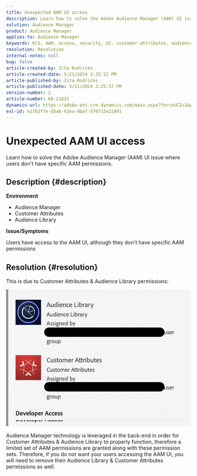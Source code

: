 ```yaml
---
title: Unexpected AAM UI access
description: Learn how to solve the Adobe Audience Manager (AAM) UI issue where users don't have specific AAM permissions.
solution: Audience Manager
product: Audience Manager
applies-to: Audience Manager
keywords: KCS, AAM, access, security, UI, customer-attributes, audience-library
resolution: Resolution
internal-notes: null
bug: false
article-created-by: Zita Rodricks
article-created-date: 5/21/2024 3:25:12 PM
article-published-by: Zita Rodricks
article-published-date: 5/21/2024 3:25:37 PM
version-number: 2
article-number: KA-21831
dynamics-url: https://adobe-ent.crm.dynamics.com/main.aspx?forceUCI=1&pagetype=entityrecord&etn=knowledgearticle&id=7fc1424e-8617-ef11-9f89-6045bd06eea5
exl-id: e17b3ffe-d5ab-42ea-9baf-570733e21491
---
```

# Unexpected AAM UI access


Learn how to solve the Adobe Audience Manager (AAM) UI issue where users don't have specific AAM permissions.

## Description {#description}


<b>Environment</b>

- Audience Manager
- Customer Attributes
- Audience Library


<b>Issue/Symptoms</b>



Users have access to the AAM UI, although they don't have specific AAM permissions


## Resolution {#resolution}


This is due to Customer Attributes & Audience Library permissions:

![](assets/0f984131-f8d2-ed11-a7c7-6045bd006b25.png)



Audience Manager technology is leveraged in the back-end in order for Customer Attributes & Audience Library to properly function, therefore a limited set of AAM permissions are granted along with these permission sets. Therefore, if you do not want your users accessing the AAM UI, you will need to remove their Audience Library & Customer Attributes permissions as well.
